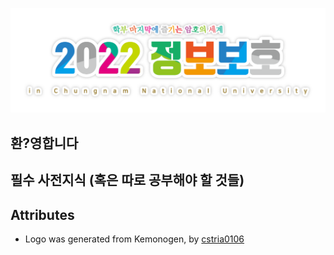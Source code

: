 ![](/profile/logo.png)

## 환?영합니다

## 필수 사전지식 (혹은 따로 공부해야 할 것들)



## Attributes
* Logo was generated from Kemonogen, by [cstria0106](https://cstria0106.github.io/kemonogen/)
